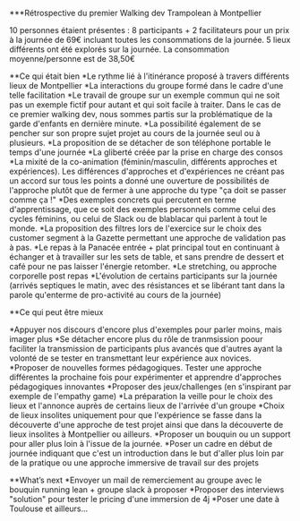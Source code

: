 
***Rétrospective du premier Walking dev Trampolean à Montpellier

10 personnes étaient présentes : 8 participants + 2 facilitateurs pour un prix à la journée de 69€ incluant toutes les consommations de la journée.
5 lieux différents ont été explorés sur la journée. 
La consommation moyenne/personne est de 38,50€


**Ce qui était bien
*Le rythme lié à l'itinérance proposé à travers différents lieux de Montpellier
*La interactions du groupe formé dans le cadre d'une telle facilitation
*Le travail de groupe sur un exemple commun qui ne soit pas un exemple fictif pour autant et qui soit facile à traiter. Dans le cas de ce premier walking dev, nous sommes partis sur la problématique de la garde d'enfants en dernière minute. 
*La possibilité également de se pencher sur son propre sujet projet au cours de la journée seul ou à plusieurs.
*La proposition de se détacher de son téléphone portable le temps d'une journée
*La gliberté créée par la prise en charge des consos
*La mixité de la co-animation (féminin/masculin, différents approches et expériences). Les différences d'approches et d'expériences ne créant pas un accord sur tous les points a donné une ouverture de possibilités de l'approche plutôt que de fermer à une approche du type "ça doit se passer comme ça !"
*Des exemples concrets qui percutent en terme d'apprentissage, que ce soit des exemples personnels comme celui des cycles féminins, ou celui de Slack ou de blablacar qui parlent à tout le monde.
*La proposition des filtres lors de l'exercice sur le choix des customer segment à la Gazette permettant une approche de validation pas à pas.
*Le repas à la Panacée entrée + plat principal tout en continuant à échanger et à travailler sur les sets de table, et sans prendre de dessert et café pour ne pas laisser l'énergie retomber.
*Le stretching, ou approche corporelle post repas
*L'évolution de certains participants sur la journée (arrivés septiques le matin, avec des résistances et se libérant tant dans la parole qu'enterme de pro-activité au cours de la journée)


**Ce qui peut être mieux

*Appuyer nos discours d'encore plus d'exemples pour parler moins, mais imager plus
*Se détacher encore plus du rôle de tranmsission poour faciliter la transmission de participants plus avancés que d'autres ayant la volonté de se tester en transmettant leur expérience aux novices.
*Proposer de nouvelles formes pédagogiques. Tester une approche différentes la prochaine fois pour expérimenter et apprendre d'approches pédagogiques innovantes
*Proposer des jeux/challenges (en s'inspirant par exemple de l'empathy game)
*La préparation la veille pour le choix des lieux et l'annonce auprès de certains lieux de l'arrivée d'un groupe
*Choix de lieux insolites uniquement pour que l'expérience se fasse dans la découverte d'une approche de test projet ainsi que dans la découverte de lieux insolites à Montpellier ou ailleurs.
*Proposer un bouquin ou un support pour aller plus loin à l'issue de la journée.
*Poser un cadre en début de journée indiquant que c'est un introduction dans le but d'aller plus loin par de la pratique ou une approche immersive de travail sur des projets


**What’s next
*Envoyer un mail de remerciement au groupe avec le bouquin running lean + groupe slack à proposer
*Proposer des interviews "solution" pour tester le pricing d'une immersion de 4j
*Poser une date à Toulouse et ailleurs...
